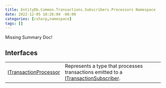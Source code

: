 ```yaml
---
title: EntityDb.Common.Transactions.Subscribers.Processors Namespace
date: 2022-12-05 18:26:04 -08:00
categories: [csharp,namespace]
tags: []
---
```


Missing Summary Doc!
## Interfaces
<table><tr><td><a href='/posts/csharp.interface.entitydb.common.transactions.subscribers.processors.itransactionprocessor/'>ITransactionProcessor</a></td><td>
Represents a type that processes transactions emitted to a <a href='/posts/csharp.interface.entitydb.abstractions.transactions.itransactionsubscriber/'>ITransactionSubscriber</a>.
</td></tr></table>
